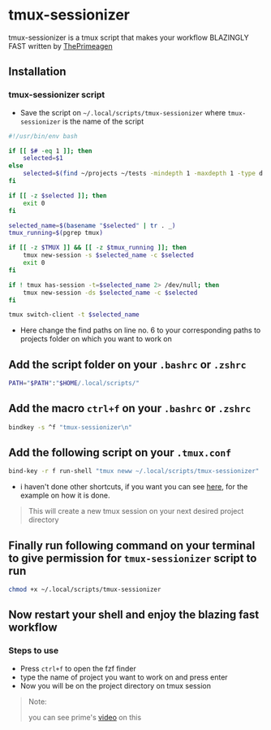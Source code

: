 # tmux-sessionizer

tmux-sessionizer is a tmux script that makes your workflow BLAZINGLY FAST written by [ThePrimeagen](https://github.com/ThePrimeagen/)

## Installation

### tmux-sessionizer script

- Save the script on `~/.local/scripts/tmux-sessionizer` where `tmux-sessionizer` is the name of the script

```bash
#!/usr/bin/env bash

if [[ $# -eq 1 ]]; then
    selected=$1
else
    selected=$(find ~/projects ~/tests -mindepth 1 -maxdepth 1 -type d | fzf)
fi

if [[ -z $selected ]]; then
    exit 0
fi

selected_name=$(basename "$selected" | tr . _)
tmux_running=$(pgrep tmux)

if [[ -z $TMUX ]] && [[ -z $tmux_running ]]; then
    tmux new-session -s $selected_name -c $selected
    exit 0
fi

if ! tmux has-session -t=$selected_name 2> /dev/null; then
    tmux new-session -ds $selected_name -c $selected
fi

tmux switch-client -t $selected_name
```

- Here change the find paths on line no. 6 to your corresponding paths to projects folder on which you want to work on

## Add the script folder on your `.bashrc` or `.zshrc`

```bash
PATH="$PATH":"$HOME/.local/scripts/"
```

## Add the macro `ctrl+f` on your `.bashrc` or `.zshrc`

```bash
bindkey -s ^f "tmux-sessionizer\n"
```

## Add the following script on your `.tmux.conf`

```bash
bind-key -r f run-shell "tmux neww ~/.local/scripts/tmux-sessionizer"
```
- i haven't done other shortcuts, if you want you can see [here](https://github.com/ThePrimeagen/.dotfiles/blob/master/tmux/.tmux.conf), for the example on how it is done.

> This will create a new tmux session on your next desired project directory

## Finally run following command on your terminal to give permission for `tmux-sessionizer` script to run

```bash
chmod +x ~/.local/scripts/tmux-sessionizer
```

## Now restart your shell and enjoy the blazing fast workflow

### Steps to use

- Press `ctrl+f` to open the fzf finder
- type the name of project you want to work on and press enter
- Now you will be on the project directory on tmux session

> Note:
> 
> you can see prime's [video](https://youtu.be/hJzqEAf2U4I) on this
